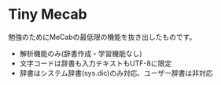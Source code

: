 # Tiny Mecab

勉強のためにMeCabの最低限の機能を抜き出したものです。

- 解析機能のみ(辞書作成・学習機能なし)
- 文字コードは辞書も入力テキストもUTF-8に限定
- 辞書はシステム辞書(sys.dic)のみ対応、ユーザー辞書は非対応
